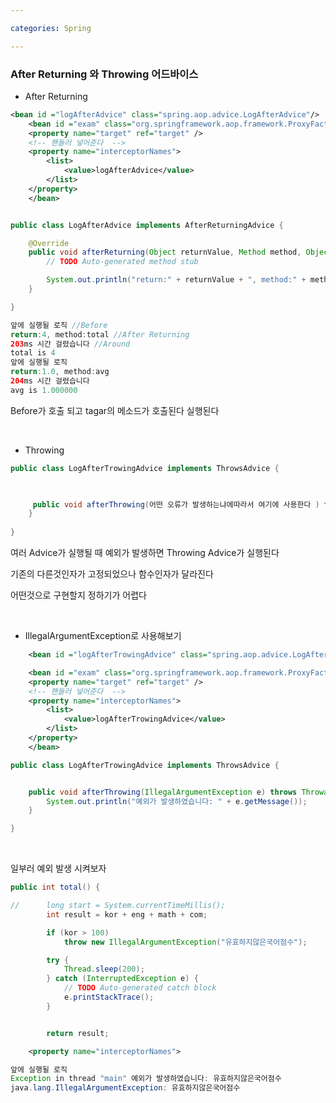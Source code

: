 ```yaml
---

categories: Spring

---
```



### After Returning 와 Throwing 어드바이스


- After Returning

```xml
<bean id ="logAfterAdvice" class="spring.aop.advice.LogAfterAdvice"/>
	<bean id ="exam" class="org.springframework.aop.framework.ProxyFactoryBean">
	<property name="target" ref="target" />
	<!-- 핸들러 넣어준다  -->
	<property name="interceptorNames">
		<list>
			<value>logAfterAdvice</value>
		</list>
	</property>
	</bean>
```
```java

public class LogAfterAdvice implements AfterReturningAdvice {

	@Override
	public void afterReturning(Object returnValue, Method method, Object[] args, Object target) throws Throwable {
		// TODO Auto-generated method stub

		System.out.println("return:" + returnValue + ", method:" + method.getName());
	}

}


```

```java
앞에 실행될 로직 //Before
return:4, method:total //After Returning
203ms 시간 걸렸습니다 //Around
total is 4
앞에 실행될 로직
return:1.0, method:avg
204ms 시간 걸렸습니다
avg is 1.000000

```

Before가 호출 되고 tagar의 메소드가 호출된다 실행된다


&nbsp;

- Throwing 

```java
public class LogAfterTrowingAdvice implements ThrowsAdvice {

	

	 public void afterThrowing(어떤 오류가 발생하는냐에따라서 여기에 사용한다 ) throws Throwable {
	}
	
}


```

여러 Advice가 실행될 때 예외가 발생하면 Throwing Advice가 실행된다

기존의 다른것인자가 고정되었으나 함수인자가 달라진다 

어떤것으로 구현할지 정하기가 어렵다

&nbsp;

- IllegalArgumentException로 사용해보기

```xml
	<bean id ="logAfterTrowingAdvice" class="spring.aop.advice.LogAfterTrowingAdvice"/>

	<bean id ="exam" class="org.springframework.aop.framework.ProxyFactoryBean">
	<property name="target" ref="target" />
	<!-- 핸들러 넣어준다  -->
	<property name="interceptorNames">
		<list>
			<value>logAfterTrowingAdvice</value>
		</list>
	</property>
	</bean>
```



```java
public class LogAfterTrowingAdvice implements ThrowsAdvice {


	public void afterThrowing(IllegalArgumentException e) throws Throwable {
		System.out.println("예외가 발생하였습니다: " + e.getMessage());
	}

}

```
&nbsp;


일부러 예외 발생 시켜보자 

```java
public int total() {

//		long start = System.currentTimeMillis();
		int result = kor + eng + math + com;

		if (kor > 100)
			throw new IllegalArgumentException("유효하지않은국어점수");

		try {
			Thread.sleep(200);
		} catch (InterruptedException e) {
			// TODO Auto-generated catch block
			e.printStackTrace();
		}


		return result;
```
```xml
	<property name="interceptorNames">
```
```java
앞에 실행될 로직
Exception in thread "main" 예외가 발생하였습니다: 유효하지않은국어점수
java.lang.IllegalArgumentException: 유효하지않은국어점수

```